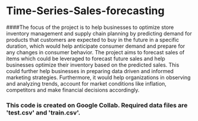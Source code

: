 # Time-Series-Sales-forecasting
####The focus of the project is to help businesses to optimize store inventory management and supply chain planning by predicting demand for products that customers are expected to buy in the future in a specific duration, which would help anticipate consumer demand and prepare for any changes in consumer behavior. The project aims to forecast sales of items which could be leveraged to forecast future sales and help businesses optimize their inventory based on the predicted sales. This could further help businesses in preparing data driven and informed marketing strategies. Furthermore, it would help organizations in observing and analyzing trends, account for market conditions like inflation, competitors and make financial decisions accordingly.
### This code is created on Google Collab. Required data files are 'test.csv' and 'train.csv'.
